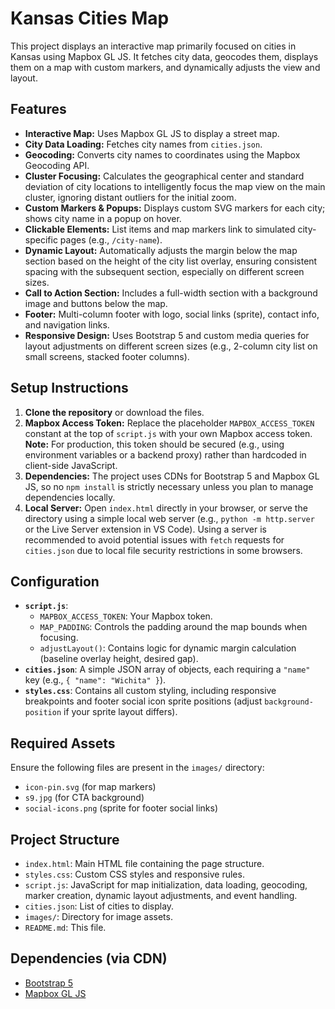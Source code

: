 # Kansas Cities Map

This project displays an interactive map primarily focused on cities in Kansas using Mapbox GL JS. It fetches city data, geocodes them, displays them on a map with custom markers, and dynamically adjusts the view and layout.

## Features

- **Interactive Map:** Uses Mapbox GL JS to display a street map.
- **City Data Loading:** Fetches city names from `cities.json`.
- **Geocoding:** Converts city names to coordinates using the Mapbox Geocoding API.
- **Cluster Focusing:** Calculates the geographical center and standard deviation of city locations to intelligently focus the map view on the main cluster, ignoring distant outliers for the initial zoom.
- **Custom Markers & Popups:** Displays custom SVG markers for each city; shows city name in a popup on hover.
- **Clickable Elements:** List items and map markers link to simulated city-specific pages (e.g., `/city-name`).
- **Dynamic Layout:** Automatically adjusts the margin below the map section based on the height of the city list overlay, ensuring consistent spacing with the subsequent section, especially on different screen sizes.
- **Call to Action Section:** Includes a full-width section with a background image and buttons below the map.
- **Footer:** Multi-column footer with logo, social links (sprite), contact info, and navigation links.
- **Responsive Design:** Uses Bootstrap 5 and custom media queries for layout adjustments on different screen sizes (e.g., 2-column city list on small screens, stacked footer columns).

## Setup Instructions

1.  **Clone the repository** or download the files.
2.  **Mapbox Access Token:** Replace the placeholder `MAPBOX_ACCESS_TOKEN` constant at the top of `script.js` with your own Mapbox access token. **Note:** For production, this token should be secured (e.g., using environment variables or a backend proxy) rather than hardcoded in client-side JavaScript.
3.  **Dependencies:** The project uses CDNs for Bootstrap 5 and Mapbox GL JS, so no `npm install` is strictly necessary unless you plan to manage dependencies locally.
4.  **Local Server:** Open `index.html` directly in your browser, or serve the directory using a simple local web server (e.g., `python -m http.server` or the Live Server extension in VS Code). Using a server is recommended to avoid potential issues with `fetch` requests for `cities.json` due to local file security restrictions in some browsers.

## Configuration

- **`script.js`**: 
    - `MAPBOX_ACCESS_TOKEN`: Your Mapbox token.
    - `MAP_PADDING`: Controls the padding around the map bounds when focusing.
    - `adjustLayout()`: Contains logic for dynamic margin calculation (baseline overlay height, desired gap).
- **`cities.json`**: A simple JSON array of objects, each requiring a `"name"` key (e.g., `{ "name": "Wichita" }`).
- **`styles.css`**: Contains all custom styling, including responsive breakpoints and footer social icon sprite positions (adjust `background-position` if your sprite layout differs).

## Required Assets

Ensure the following files are present in the `images/` directory:
- `icon-pin.svg` (for map markers)
- `s9.jpg` (for CTA background)
- `social-icons.png` (sprite for footer social links)

## Project Structure

- `index.html`: Main HTML file containing the page structure.
- `styles.css`: Custom CSS styles and responsive rules.
- `script.js`: JavaScript for map initialization, data loading, geocoding, marker creation, dynamic layout adjustments, and event handling.
- `cities.json`: List of cities to display.
- `images/`: Directory for image assets.
- `README.md`: This file.

## Dependencies (via CDN)

- [Bootstrap 5](https://getbootstrap.com/)
- [Mapbox GL JS](https://docs.mapbox.com/mapbox-gl-js/api/) 